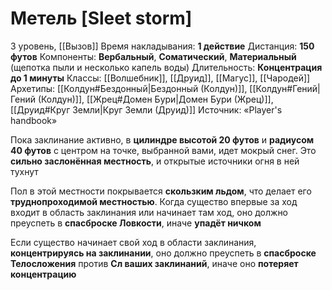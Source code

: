 # Метель [Sleet storm]
3 уровень, [[Вызов]]
Время накладывания: **1 действие**
Дистанция: **150 футов**
Компоненты: **Вербальный**, **Соматический**, **Материальный** (щепотка пыли и несколько капель воды)
Длительность: **Концентрация до 1 минуты**
Классы: [[Волшебник]], [[Друид]], [[Магус]], [[Чародей]]
Архетипы: [[Колдун#Бездонный|Бездонный (Колдун)]], [[Колдун#Гений|Гений (Колдун)]], [[Жрец#Домен Бури|Домен Бури (Жрец)]], [[Друид#Круг Земли|Круг Земли (Друид)]]
Источник: «Player's handbook»

Пока заклинание активно, в **цилиндре высотой 20 футов** и **радиусом 40 футов** с центром на точке, выбранной вами, идет мокрый снег. Это **сильно заслонённая местность**, и открытые источники огня в ней тухнут

Пол в этой местности покрывается **скользким льдом**, что делает его **труднопроходимой местностью**. Когда существо впервые за ход входит в область заклинания или начинает там ход, оно должно преуспеть в **спасброске Ловкости**, иначе **упадёт ничком**

Если существо начинает свой ход в области заклинания, **концентрируясь на заклинании**, оно должно преуспеть в **спасброске Телосложения** против **Сл ваших заклинаний**, иначе оно **потеряет концентрацию**